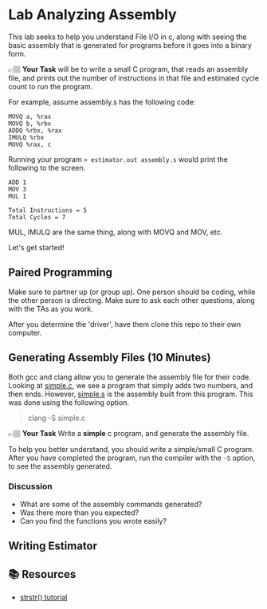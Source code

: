 # Lab Analyzing Assembly

This lab seeks to help you understand File I/O in c, along with seeing the basic assembly that is generated for programs before it goes into a binary form.

👉🏽 **Your Task** will be to write a small C program, that reads an assembly file, and prints out the number of instructions in that file and estimated  cycle count to run the program. 

For example, assume  assembly.s has the following code:
```
MOVQ a, %rax
MOVQ b, %rbx
ADDQ %rbx, %rax
IMULQ %rbx
MOVQ %rax, c
```

Running your program `> estimator.out assembly.s` would print the following to the screen.

```
ADD 1
MOV 3
MUL 1

Total Instructions = 5
Total Cycles = 7
```
MUL, IMULQ are the same thing, along with MOVQ and MOV, etc. 

Let's get started! 

## Paired Programming
Make sure to partner up (or group up). One person should be coding, while the other person is directing. Make sure to ask each other questions, along with the TAs as you work. 

After you determine the 'driver', have them clone this repo to their own computer. 

## Generating Assembly Files (10 Minutes)

Both gcc and clang allow you to generate the assembly file for their code.  Looking at [simple.c], we see a program that
simply adds two numbers, and then ends. However, [simple.s] is the assembly built from this program. This was done using the following option.

> clang -S simple.c

👉🏽 **Your Task** Write a **simple** c program, and generate the assembly file.

To help you better understand, you should write a simple/small C program. After you have completed the program, run the compiler with the `-S` option, to see the assembly generated. 

### Discussion
* What are some of the assembly commands generated? 
* Was there more than you expected? 
* Can you find the functions you wrote easily?

## Writing Estimator





## 📚 Resources

* [strstr() tutorial](https://www.tutorialspoint.com/c_standard_library/c_function_strstr.htm)



[simple.c]: simple.c
[simple.s]: simple.s